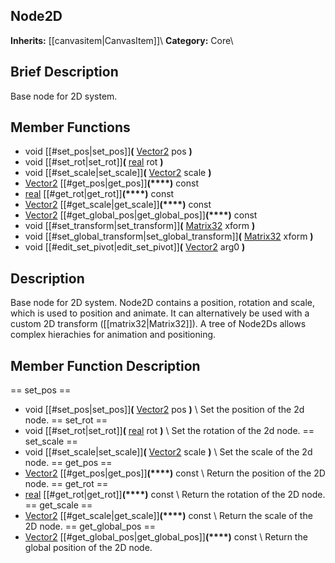 ##  Node2D  
**Inherits:** [[canvasitem|CanvasItem]]\\
**Category:** Core\\
##  Brief Description  
Base node for 2D system.
##  Member Functions 
  * void [[#set_pos|set_pos]]**(** [Vector2](class_vector2) pos **)**
  * void [[#set_rot|set_rot]]**(** [real](class_real) rot **)**
  * void [[#set_scale|set_scale]]**(** [Vector2](class_vector2) scale **)**
  * [Vector2](class_vector2) [[#get_pos|get_pos]]**(****)** const
  * [real](class_real) [[#get_rot|get_rot]]**(****)** const
  * [Vector2](class_vector2) [[#get_scale|get_scale]]**(****)** const
  * [Vector2](class_vector2) [[#get_global_pos|get_global_pos]]**(****)** const
  * void [[#set_transform|set_transform]]**(** [Matrix32](class_matrix32) xform **)**
  * void [[#set_global_transform|set_global_transform]]**(** [Matrix32](class_matrix32) xform **)**
  * void [[#edit_set_pivot|edit_set_pivot]]**(** [Vector2](class_vector2) arg0 **)**
##  Description  
Base node for 2D system. Node2D contains a position, rotation and scale, which is used to position and animate.
        It can alternatively be used with a custom 2D transform ([[matrix32|Matrix32]]).
        A tree of Node2Ds allows complex hierachies for animation and positioning.
##  Member Function Description  
==  set_pos  ==
  * void [[#set_pos|set_pos]]**(** [Vector2](class_vector2) pos **)**
\\
Set the position of the 2d node.
==  set_rot  ==
  * void [[#set_rot|set_rot]]**(** [real](class_real) rot **)**
\\
Set the rotation of the 2d node.
==  set_scale  ==
  * void [[#set_scale|set_scale]]**(** [Vector2](class_vector2) scale **)**
\\
Set the scale of the 2d node.
==  get_pos  ==
  * [Vector2](class_vector2) [[#get_pos|get_pos]]**(****)** const
\\
Return the position of the 2D node.
==  get_rot  ==
  * [real](class_real) [[#get_rot|get_rot]]**(****)** const
\\
Return the rotation of the 2D node.
==  get_scale  ==
  * [Vector2](class_vector2) [[#get_scale|get_scale]]**(****)** const
\\
Return the scale of the 2D node.
==  get_global_pos  ==
  * [Vector2](class_vector2) [[#get_global_pos|get_global_pos]]**(****)** const
\\
Return the global position of the 2D node.
